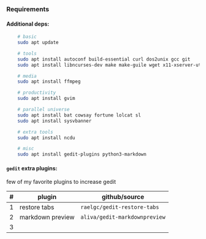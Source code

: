 ### Requirements

#### Additional deps:
```sh
	# basic
	sudo apt update

	# tools
	sudo apt install autoconf build-essential curl dos2unix gcc git
	sudo apt install libncurses-dev make make-guile wget x11-xserver-utils

	# media
	sudo apt install ffmpeg

	# productivity
	sudo apt install gvim

	# parallel universe
	sudo apt install bat cowsay fortune lolcat sl
	sudo apt install sysvbanner

	# extra tools
	sudo apt install ncdu

	# misc
	sudo apt install gedit-plugins python3-markdown
```

#### `gedit` extra plugins:

few of my favorite plugins to increase gedit

|#|plugin|github/source
|-|-|-
|1|restore tabs|`raelgc/gedit-restore-tabs`
|2|markdown preview|`aliva/gedit-markdownpreview`
|3|   |   |   |   |
